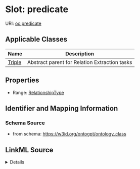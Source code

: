 # Slot: predicate

URI: [oc:predicate](http://w3id.org/ontogpt/ontology-class-templatepredicate)



<!-- no inheritance hierarchy -->




## Applicable Classes

| Name | Description |
| --- | --- |
[Triple](Triple.md) | Abstract parent for Relation Extraction tasks






## Properties

* Range: [RelationshipType](RelationshipType.md)







## Identifier and Mapping Information







### Schema Source


* from schema: https://w3id.org/ontogpt/ontology_class




## LinkML Source

<details>
```yaml
name: predicate
from_schema: https://w3id.org/ontogpt/ontology_class
rank: 1000
alias: predicate
owner: Triple
domain_of:
- Triple
range: RelationshipType

```
</details>